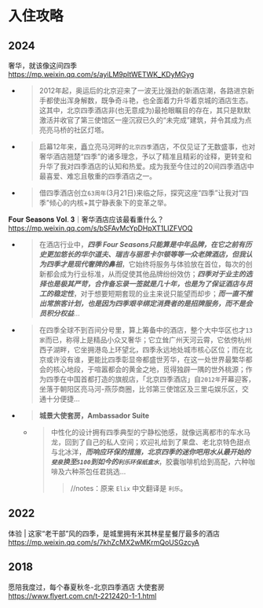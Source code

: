 
# 入住攻略

## 2024

奢华，就该像这间四季 https://mp.weixin.qq.com/s/ayiLM9pltWETWK_KDyMGyg
- > 2012年起，奥运后的北京迎来了一波无比强劲的新酒店潮，各路进京新手都使出浑身解数，既争奇斗艳，也全面着力升华着京城的酒店生态。这其中，北京四季酒店非(也无意成为)最抢眼瞩目的存在，其只是默默激活并收官了第三使馆区一座沉寂已久的“未完成”建筑，并令其成为点亮亮马桥的社区灯塔。
- > 启幕12年来，矗立亮马河畔的`北京四季`酒店，不仅见证了无数盛事，也对奢华酒店翘楚“四季”的诸多理念，予以了精准且精彩的诠释，更转变和升华了我对四季酒店的认知和热爱。成为我至今住过的20间四季酒店中最喜爱、难忘且敬重的四季酒店之一。
- > 借四季酒店创立`63周年`(3月21日)来临之际，探究这座“四季”让我对“四季”倾心的内核+其宁静表象下的变革之举。

𝐅𝐨𝐮𝐫 𝐒𝐞𝐚𝐬𝐨𝐧𝐬 𝐕𝐨𝐥. 𝟑｜奢华酒店应该最看重什么？ https://mp.weixin.qq.com/s/bSFAvMcYpDHpXT1LIZFVOQ
- > 在酒店行业中，***四季 Four Seasons只能算是中年品牌，在它之前有历史更加悠长的华尔道夫、瑞吉与丽思卡尔顿等等一众老牌酒店，但我认为四季才是现代奢牌的鼻祖***，它始终将服务与体验放在首位，每次的创新都会成为行业标准，从而促使其他品牌纷纷效仿；***四季对于业主的选择也是极其严苛，合作备忘录一签就是几十年，也是为了保证酒店与员工的稳定性***，对于想要短期套现的业主来说只能望而却步；***而一直不推出常旅客计划，也是因为四季艰辛绑定消费者的是招牌服务，而不是会员积分权益***...
- > 在四季全球不到百间分号里，算上筹备中的酒店，整个大中华区也才`13家`而已，称得上是精品小众又奢华；它立耸广州天河云霄，它依傍杭州西子湖畔，它坐拥港岛上环望北，四季永远地处城市核心区位；而在北京或许没有谁，更能比四季彰显帝都盛世芳华，在这一处世界最繁华都会的核心地段，于喧嚣都会的黄金之地，觅得独辟一隅的世外桃源；作为四季在中国首都打造的旗舰店，「北京四季酒店」自`2012年`开幕迎客，坐落于朝阳区亮马河-燕莎商圈，比邻第三使馆区及三里屯娱乐区，交通十分便捷...
- > **城景大使套房，Ambassador Suite**
  * > 中性化的设计拥有四季典型的宁静松弛感，就像远离都市的车水马龙，回到了自己的私人空间；欢迎礼给到了果盘、老北京特色甜点与北冰洋，***而响应环保的措施，北京四季的迷你吧用水从最开始的`斐泉`换至`5100`到如今的`利乐环保纸盒水`***，胶囊咖啡机给到高配，六种咖啡及六种茶包任君挑选...
    >> //notes：原来 `Elix` 中文翻译是 `利乐`。

## 2022

体验 | 这家“老干部”风的四季，是城里拥有米其林星星餐厅最多的酒店 https://mp.weixin.qq.com/s/7khZcMX2wMKrmQoUSGzcyA

## 2018

愿陪我度过，每个春夏秋冬-北京四季酒店 大使套房 https://www.flyert.com.cn/t-2212420-1-1.html
